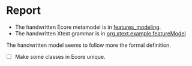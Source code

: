 # Report

- The handwritten Ecore metamodel is in [features_modeling](../project/features_modeling/model/features_modeling.ecore).
- The handwritten Xtext grammar is in [org.xtext.example.featureModel](../project/org.xtext.example.featureModel/src/org/xtext/example/mydsl/FeatureModel.xtext)

The handwritten model seems to follow more the formal definition.

- [ ] Make some classes in Ecore unique.
